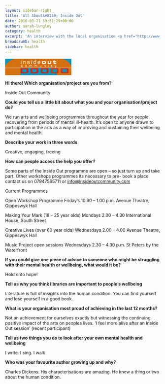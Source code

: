 ```yaml
---
layout: sidebar-right
title: 'All About&#8230; Inside Out'
date: 2016-03-21 13:51:29+00:00
author: sarah-lungley
category: health
excerpt: 'An interview with the local organisation <a href="http://www.insideoutcommunity.com/">Inside Out Community</a>.'
breadcrumb: health
sidebar: health
---
```

<img src="/images/article/inside-out-community-logo.jpg" class="{% include /c/img-float-left.html %}" />

**Hi there! Which organisation/project are you from?**

Inside Out Community

**Could you tell us a little bit about what you and your organisation/project do?**

We run arts and wellbeing programmes throughout the year for people recovering from periods of mental ill-health. It’s open to anyone drawn to participation in the arts as a way of improving and sustaining their wellbeing and mental health.

**Describe your work in three words**

Creative, engaging, freeing

**How can people access the help you offer?**

Some parts of the Inside Out programme are open – so just turn up and take part. Other workshops programmes its necessary to pre- book a place contact us on 07947565711 or <info@insideoutcommunity.com>

Current Programmes

Open Workshop Programme Friday’s 10.30 – 1.00 p.m. Avenue Theatre, Gippeswyk Hall

Making Your Mark (18 – 25 year olds) Mondays 2.00 – 4.30 International House, South Street

Creative Lives (over 60 year olds) Wednesdays 2.00 &#8211; 4.00 Avenue Theatre, Gippeswyk Hall

Music Project open sessions Wednesdays 2.30 – 4.30 p.m. St Peters by the Waterfront

**If you could give one piece of advice to someone who might be struggling with their mental health or wellbeing, what would it be?**

Hold onto hope!

**Tell us why you think libraries are important to people’s wellbeing**

Literature is full of insights into the human condition. You can find yourself and lose yourself in a good book.

**What is your organisation most proud of achieving in the last 12 months?**

Not an achievement for ourselves exactly but witnessing the continuing positive impact of the arts on peoples lives. ‘I feel more alive after an Inside Out session’ (recent participant)

**Tell us two things you do to look after your own mental health and wellbeing**

I write. I sing. I walk

**Who was your favourite author growing up and why?**

Charles Dickens. His characterisations are amazing. He knew a thing or two about the human condition.
